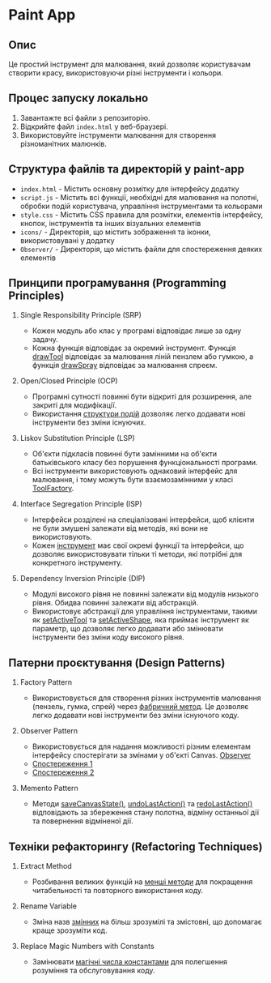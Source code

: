 # Paint App


## Опис
Це простий інструмент для малювання, який дозволяє користувачам створити красу, використовуючи різні інструменти і кольори.


## Процес запуску локально
1. Завантажте всі файли з репозиторію.
2. Відкрийте файл `index.html` у веб-браузері.
3. Використовуйте інструменти малювання для створення різноманітних малюнків.


## Структура файлів та директорій у paint-app
- `index.html` - Містить основну розмітку для інтерфейсу додатку
- `script.js` - Містить всі функції, необхідні для малювання на полотні, обробки подій користувача, управління інструментами та кольорами
- `style.css` - Містить CSS правила для розмітки, елементів інтерфейсу, кнопок, інструментів та інших візуальних елементів
- `icons/` - Директорія, що містить зображення та іконки, використовувані у додатку
- `Observer/` - Директорія, що містить файли для спостереження деяких елементів


## Принципи програмування (Programming Principles)
1. Single Responsibility Principle (SRP)
   - Кожен модуль або клас у програмі відповідає лише за одну задачу. 
   - Кожна функція відповідає за окремий інструмент. Функція [drawTool](/paint-app_design/script.js#L109-154) відповідає за малювання ліній пензлем або гумкою, а функція [drawSpray](/paint-app_design/script.js#L156-174) відповідає за малювання спреєм.

2. Open/Closed Principle (OCP)
   - Програмні сутності повинні бути відкриті для розширення, але закриті для модифікації.
   - Використання [структури подій](/paint-app_design/script.js#L398-L413) дозволяє легко додавати нові інструменти без зміни існуючих.

3. Liskov Substitution Principle (LSP)
   - Об'єкти підкласів повинні бути замінними на об'єкти батьківського класу без порушення функціональності програми.
   - Всі інструменти використовують однаковий інтерфейс для малювання, і тому можуть бути взаємозамінними у класі [ToolFactory](/paint-app_design/script.js#L236-L254).

4. Interface Segregation Principle (ISP)
   - Інтерфейси розділені на спеціалізовані інтерфейси, щоб клієнти не були змушені залежати від методів, які вони не використовують.
   - Кожен [інструмент](/paint-app_design/script.js#L394-L413) має свої окремі функції та інтерфейси, що дозволяє використовувати тільки ті методи, які потрібні для конкретного інструменту.

5. Dependency Inversion Principle (DIP)
   - Модулі високого рівня не повинні залежати від модулів низького рівня. Обидва повинні залежати від абстракцій.
   - Використовує абстракції для управління інструментами, такими як [setActiveTool](/paint-app_design/script.js#L372-L379) та [setActiveShape](/paint-app_design/script.js#L381-L387), яка приймає інструмент як параметр, що дозволяє легко додавати або змінювати інструменти без зміни коду високого рівня.


## Патерни проєктування (Design Patterns)
1. Factory Pattern
   - Використовується для створення різних інструментів малювання (пензель, гумка, спрей) через [фабричний метод](/paint-app_design/script.js#L236-L254). Це дозволяє легко додавати нові інструменти без зміни існуючого коду.

2. Observer Pattern
   - Використовується для надання можливості різним елементам інтерфейсу спостерігати за змінами у об'єкті Canvas. [Observer](/paint-app_design/Observer/CanvasUIObserver.js)
   - [Спостереження 1](/paint-app_design/script.js#L62)
   - [Спостереження 2](/paint-app_design/script.js#L203)

3. Memento Pattern
   - Методи [saveCanvasState()](/paint-app_design/script.js#L338-L346), [undoLastAction()](/paint-app_design/script.js#L348-L356) та [redoLastAction()](/paint-app_design/script.js#L358-L366) відповідають за збереження стану полотна, відміну останньої дії та повернення відміненої дії.


## Техніки рефакторингу (Refactoring Techniques)
1. Extract Method
   - Розбивання великих функцій на [менші методи](/paint-app_design/script.js#L109-326) для покращення читабельності та повторного використання коду.

2. Rename Variable
   - Зміна назв [змінних](/paint-app_design/script.js#L5-52) на більш зрозумілі та змістовні, що допомагає краще зрозуміти код.

3. Replace Magic Numbers with Constants
   - Замінювати [магічні числа константами](/paint-app_design/script.js#L52) для полегшення розуміння та обслуговування коду.
